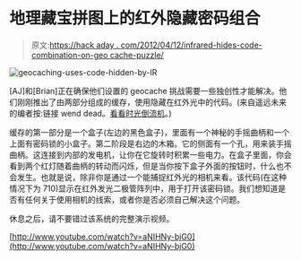 # 地理藏宝拼图上的红外隐藏密码组合

> 原文:[https://hack aday . com/2012/04/12/infrared-hides-code-combination-on-geo cache-puzzle/](https://hackaday.com/2012/04/12/infrared-hides-code-combination-on-geocache-puzzle/)

![](../Images/86c792c93597060c6a7371b010f99a02.png "geocaching-uses-code-hidden-by-IR")

[AJ]和[Brian]正在确保他们设置的 geocache 挑战需要一些独创性才能解决。他们刚刚推出了由两部分组成的缓存，使用隐藏在红外光中的代码。(来自遥远未来的编者按:链接 wend dead。[看看时光倒流机](https://web.archive.org/web/20131125114447/http://www.suburbiahell.com/2012/04/10/ajs-invisible-led-geocache/)。)

缓存的第一部分是一个盒子(左边的黑色盒子)，里面有一个神秘的手摇曲柄和一个上面有密码锁的小盒子。第二阶段是右边的木箱。它的侧面有一个孔，用来装手摇曲柄。这连接到内部的发电机，让你在它旋转时积累一些电力。在盒子里面，你会看到两个红灯随着曲柄的转动而闪烁，但是当你按下盒子外面的按钮时，什么也不会发生。也就是说，除非你是通过一个能捕捉红外光的相机来看。该代码(在这种情况下为 710)显示在红外发光二极管阵列中，用于打开该密码锁。我们想知道是否有任何关于使用相机的线索，或者你是否必须自己解决这个问题。

休息之后，请不要错过该系统的完整演示视频。

[http://www.youtube.com/watch?v=aNIHNy-bjG0](http://www.youtube.com/watch?v=aNIHNy-bjG0)